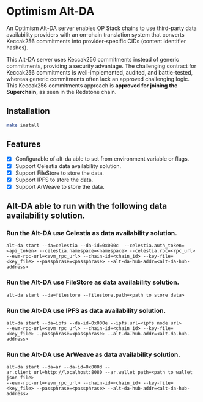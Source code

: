 # Optimism Alt-DA
An Optimism Alt-DA server enables OP Stack chains to use third-party data availability providers with an on-chain translation system that converts Keccak256 commitments into provider-specific CIDs (content identifier hashes).

This Alt-DA server uses Keccak256 commitments instead of generic commitments, providing a security advantage. The challenging contract for Keccak256 commitments is well-implemented, audited, and battle-tested, whereas generic commitments often lack an approved challenging logic. This Keccak256 commitments approach is **approved for joining the Superchain**, as seen in the Redstone chain.

## Installation
```bash
make install
```

## Features
- [x] Configurable of alt-da able to set from environment variable or flags.
- [x] Support Celestia data availability solution.
- [x] Support FileStore to store the data.
- [x] Support IPFS to store the data.
- [x] Support ArWeave to store the data.

## Alt-DA able to run with the following data availability solution.

### Run the Alt-DA use Celestia as data availability solution. 
```shell 
alt-da start --da=celestia --da-id=0x000c  --celestia.auth_token=<api_token> --celestia.namespace=<namespace> --celestia.rpc=<rpc_url> 
--evm-rpc-url=<evm_rpc_url> --chain-id=<chain_id> --key-file=<key_file> --passphrase=<passphrase> --alt-da-hub-addr=<alt-da-hub-address>
```

### Run the Alt-DA use FileStore as data availability solution. 
```shell
alt-da start --da=filestore --filestore.path=<path to store data>
```

### Run the Alt-DA use IPFS as data availability solution. 
```shell
alt-da start --da=ipfs --da-id=0x000e --ipfs.url=<ipfs node url>
--evm-rpc-url=<evm_rpc_url> --chain-id=<chain_id> --key-file=<key_file> --passphrase=<passphrase> --alt-da-hub-addr=<alt-da-hub-address>
```

### Run the Alt-DA use ArWeave as data availability solution. 
```shell
alt-da start --da=ar --da-id=0x000d --ar.client_url=http://localhost:8080 --ar.wallet_path=<path to wallet json file>
--evm-rpc-url=<evm_rpc_url> --chain-id=<chain_id> --key-file=<key_file> --passphrase=<passphrase> --alt-da-hub-addr=<alt-da-hub-address>
```
